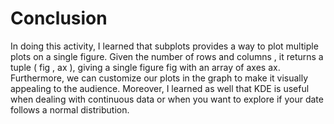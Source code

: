 # Conclusion
In doing this activity, I learned that subplots provides a way to plot multiple plots on a single figure. Given the number of rows and columns , it returns a tuple ( fig , ax ), giving a single figure fig with an array of axes ax. Furthermore, we can customize our plots in the graph to make it visually appealing to the audience. Moreover, I learned as well that KDE is useful when dealing with continuous data or when you want to explore if your date follows a normal distribution.
